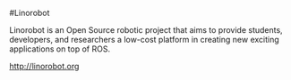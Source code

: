 #Linorobot

Linorobot is an Open Source robotic project that aims to provide students, developers, and researchers a low-cost platform in creating new exciting applications on top of ROS.

http://linorobot.org
